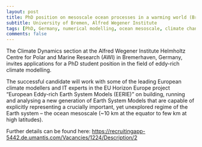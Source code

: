 ```yaml
---
layout: post
title: PhD position on mesoscale ocean processes in a warming world (Bremerhaven, Germany)
subtitle: University of Bremen, Alfred Wegener Institute
tags: [PhD, Germany, numerical modelling, ocean mesoscale, climate change]
comments: false
---
```


The Climate Dynamics section at the Alfred Wegener Institute Helmholtz
Centre for Polar and Marine Research (AWI) in Bremerhaven, Germany, invites
applications for a PhD student position in the field of eddy-rich climate
modelling.

The successful candidate will work with some of the leading European
climate modellers and IT experts in the EU Horizon Europe project “European
Eddy-rich Earth System Models (EERIE)” on building, running and analysing a
new generation of Earth System Models that are capable of explicitly
representing a crucially important, yet unexplored regime of the Earth
system – the ocean mesoscale (~10 km at the equator to few km at high
latitudes).

Further details can be found here:
https://recruitingapp-5442.de.umantis.com/Vacancies/1224/Description/2
